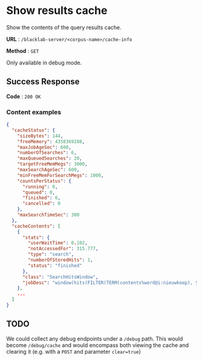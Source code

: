 # Show results cache

Show the contents of the query results cache. 

**URL** : `/blacklab-server/<corpus-name>/cache-info`

**Method** : `GET`

Only available in debug mode.

## Success Response

**Code** : `200 OK`

### Content examples

```json
{
  "cacheStatus": {
    "sizeBytes": 144,
    "freeMemory": 4358369288,
    "maxJobAgeSec": 600,
    "numberOfSearches": 6,
    "maxQueuedSearches": 20,
    "targetFreeMemMegs": 3000,
    "maxSearchAgeSec": 600,
    "minFreeMemForSearchMegs": 1000,
    "countsPerStatus": {
      "running": 0,
      "queued": 0,
      "finished": 6,
      "cancelled": 0
    },
    "maxSearchTimeSec": 300
  },
  "cacheContents": [
    {
      "stats": {
        "userWaitTime": 0.102,
        "notAccessedFor": 315.777,
        "type": "search",
        "numberOfStoredHits": 1,
        "status": "finished"
      },
      "class": "SearchHitsWindow",
      "jobDesc": "window(hits(FILTER(TERM(contents%word@i:nieuwkoop), SingleDocIdFilter(106681))), 0, 2147483647)"
    }, 
    ...
  ]
}
```

## TODO

We could collect any debug endpoints under a `/debug` path. This would become `/debug/cache` and would encompass both viewing the cache and clearing it (e.g. with a `POST` and parameter `clear=true`)
